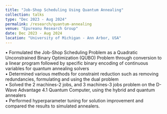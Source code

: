 ```yaml
---
title: "Job-Shop Scheduling Using Quantum Annealing"
collection: talks
type: "Dec 2023 - Aug 2024"
permalink: /research/quantum-annealing
venue: "Epureanu Research Group"
date: Dec 2023 - Aug 2024
location: "University of Michigan - Ann Arbor, USA"
---
```


• Formulated the Job-Shop Scheduling Problem as a Quadratic Unconstrained Binary Optimization (QUBO) Problem through conversion to a linear program followed by specific binary encoding of continuous variables for quantum annealing solvers <br>
• Determined various methods for constraint reduction such as removing redundancies, formulating and using the dual problem<br>
• Solved the 2 machines-2 jobs, and 3 machines-3 jobs problem on the D-Wave Advantage 4.1 Quantum Computer, using the hybrid and quantum annealers<br>
• Performed hyperparameter tuning for solution improvement and compared the results to simulated annealers.
